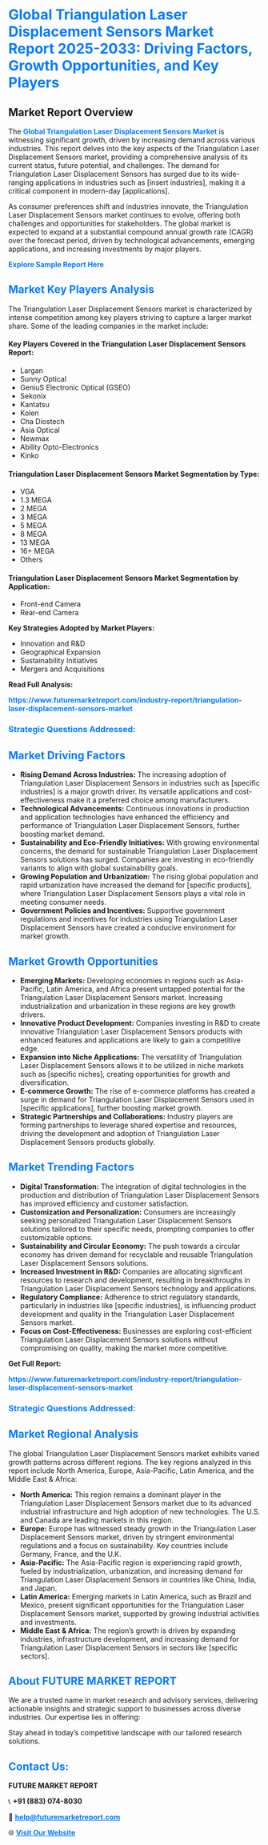<h1 style="color: #007BFF;">Global Triangulation Laser Displacement Sensors Market Report 2025-2033: Driving Factors, Growth Opportunities, and Key Players</h1>

<section id="overview">
<h2>Market Report Overview</h2>
<p>The <a href="https://www.futuremarketreport.com/industry-report/triangulation-laser-displacement-sensors-market" style="color: #007BFF; text-decoration: none;"><strong>Global Triangulation Laser Displacement Sensors Market</strong></a> is witnessing significant growth, driven by increasing demand across various industries. This report delves into the key aspects of the Triangulation Laser Displacement Sensors market, providing a comprehensive analysis of its current status, future potential, and challenges. The demand for Triangulation Laser Displacement Sensors has surged due to its wide-ranging applications in industries such as [insert industries], making it a critical component in modern-day [applications].</p>
<p>As consumer preferences shift and industries innovate, the Triangulation Laser Displacement Sensors market continues to evolve, offering both challenges and opportunities for stakeholders. The global market is expected to expand at a substantial compound annual growth rate (CAGR) over the forecast period, driven by technological advancements, emerging applications, and increasing investments by major players.</p>
</section>

<section id="overview">
<p><a href="https://www.futuremarketreport.com/request-sample/reportId=37766" style="color: #007BFF; text-decoration: none;"><strong>Explore Sample Report Here</strong></a></p>
</section>

<section id="key-players">
<h2 style="color: #007BFF;">Market Key Players Analysis</h2>
<p>The Triangulation Laser Displacement Sensors market is characterized by intense competition among key players striving to capture a larger market share. Some of the leading companies in the market include:</p>
<h4>Key Players Covered in the Triangulation Laser Displacement Sensors Report:</h4>
<ul><li>Largan</li><li>Sunny Optical</li><li>GeniuS Electronic Optical (GSEO)</li><li>Sekonix</li><li>Kantatsu</li><li>Kolen</li><li>Cha Diostech</li><li>Asia Optical</li><li>Newmax</li><li>Ability Opto-Electronics</li><li>Kinko</li></ul>
<h4>Triangulation Laser Displacement Sensors Market Segmentation by Type:</h4>
<ul><li>VGA</li><li>1.3 MEGA</li><li>2 MEGA</li><li>3 MEGA</li><li>5 MEGA</li><li>8 MEGA</li><li>13 MEGA</li><li>16+ MEGA</li><li>Others</li></ul>

<h4>Triangulation Laser Displacement Sensors Market Segmentation by Application:</h4>
<ul><li>Front-end Camera</li><li>Rear-end Camera</li></ul>
<p><strong>Key Strategies Adopted by Market Players:</strong></p>
<ul>
<li>Innovation and R&D</li>
<li>Geographical Expansion</li>
<li>Sustainability Initiatives</li>
<li>Mergers and Acquisitions</li>
</ul>
</section>

<section>
<p><strong>Read Full Analysis: </strong></p><a href="https://www.futuremarketreport.com/industry-report/triangulation-laser-displacement-sensors-market" style="color: #007BFF; text-decoration: none;"><strong>https://www.futuremarketreport.com/industry-report/triangulation-laser-displacement-sensors-market</strong></a>
<h3 style="color: #007BFF;">Strategic Questions Addressed:</h3>
</section>

<section id="driving-factors">
<h2 style="color: #007BFF;">Market Driving Factors</h2>
<ul>
<li><strong>Rising Demand Across Industries:</strong> The increasing adoption of Triangulation Laser Displacement Sensors in industries such as [specific industries] is a major growth driver. Its versatile applications and cost-effectiveness make it a preferred choice among manufacturers.</li>
<li><strong>Technological Advancements:</strong> Continuous innovations in production and application technologies have enhanced the efficiency and performance of Triangulation Laser Displacement Sensors, further boosting market demand.</li>
<li><strong>Sustainability and Eco-Friendly Initiatives:</strong> With growing environmental concerns, the demand for sustainable Triangulation Laser Displacement Sensors solutions has surged. Companies are investing in eco-friendly variants to align with global sustainability goals.</li>
<li><strong>Growing Population and Urbanization:</strong> The rising global population and rapid urbanization have increased the demand for [specific products], where Triangulation Laser Displacement Sensors plays a vital role in meeting consumer needs.</li>
<li><strong>Government Policies and Incentives:</strong> Supportive government regulations and incentives for industries using Triangulation Laser Displacement Sensors have created a conducive environment for market growth.</li>
</ul>
</section>

<section id="growth-opportunities">
<h2 style="color: #007BFF;">Market Growth Opportunities</h2>
<ul>
<li><strong>Emerging Markets:</strong> Developing economies in regions such as Asia-Pacific, Latin America, and Africa present untapped potential for the Triangulation Laser Displacement Sensors market. Increasing industrialization and urbanization in these regions are key growth drivers.</li>
<li><strong>Innovative Product Development:</strong> Companies investing in R&D to create innovative Triangulation Laser Displacement Sensors products with enhanced features and applications are likely to gain a competitive edge.</li>
<li><strong>Expansion into Niche Applications:</strong> The versatility of Triangulation Laser Displacement Sensors allows it to be utilized in niche markets such as [specific niches], creating opportunities for growth and diversification.</li>
<li><strong>E-commerce Growth:</strong> The rise of e-commerce platforms has created a surge in demand for Triangulation Laser Displacement Sensors used in [specific applications], further boosting market growth.</li>
<li><strong>Strategic Partnerships and Collaborations:</strong> Industry players are forming partnerships to leverage shared expertise and resources, driving the development and adoption of Triangulation Laser Displacement Sensors products globally.</li>
</ul>
</section>

<section id="trending-factors">
<h2 style="color: #007BFF;">Market Trending Factors</h2>
<ul>
<li><strong>Digital Transformation:</strong> The integration of digital technologies in the production and distribution of Triangulation Laser Displacement Sensors has improved efficiency and customer satisfaction.</li>
<li><strong>Customization and Personalization:</strong> Consumers are increasingly seeking personalized Triangulation Laser Displacement Sensors solutions tailored to their specific needs, prompting companies to offer customizable options.</li>
<li><strong>Sustainability and Circular Economy:</strong> The push towards a circular economy has driven demand for recyclable and reusable Triangulation Laser Displacement Sensors solutions.</li>
<li><strong>Increased Investment in R&D:</strong> Companies are allocating significant resources to research and development, resulting in breakthroughs in Triangulation Laser Displacement Sensors technology and applications.</li>
<li><strong>Regulatory Compliance:</strong> Adherence to strict regulatory standards, particularly in industries like [specific industries], is influencing product development and quality in the Triangulation Laser Displacement Sensors market.</li>
<li><strong>Focus on Cost-Effectiveness:</strong> Businesses are exploring cost-efficient Triangulation Laser Displacement Sensors solutions without compromising on quality, making the market more competitive.</li>
</ul>
</section>

<section>
<p><strong>Get Full Report: </strong></p><a href="https://www.futuremarketreport.com/industry-report/triangulation-laser-displacement-sensors-market" style="color: #007BFF; text-decoration: none;"><strong>https://www.futuremarketreport.com/industry-report/triangulation-laser-displacement-sensors-market</strong></a>
<h3 style="color: #007BFF;">Strategic Questions Addressed:</h3>
</section>


<section id="regional-analysis">
<h2 style="color: #007BFF;">Market Regional Analysis</h2>
<p>The global Triangulation Laser Displacement Sensors market exhibits varied growth patterns across different regions. The key regions analyzed in this report include North America, Europe, Asia-Pacific, Latin America, and the Middle East & Africa:</p>
<ul>
<li><strong>North America:</strong> This region remains a dominant player in the Triangulation Laser Displacement Sensors market due to its advanced industrial infrastructure and high adoption of new technologies. The U.S. and Canada are leading markets in this region.</li>
<li><strong>Europe:</strong> Europe has witnessed steady growth in the Triangulation Laser Displacement Sensors market, driven by stringent environmental regulations and a focus on sustainability. Key countries include Germany, France, and the U.K.</li>
<li><strong>Asia-Pacific:</strong> The Asia-Pacific region is experiencing rapid growth, fueled by industrialization, urbanization, and increasing demand for Triangulation Laser Displacement Sensors in countries like China, India, and Japan.</li>
<li><strong>Latin America:</strong> Emerging markets in Latin America, such as Brazil and Mexico, present significant opportunities for the Triangulation Laser Displacement Sensors market, supported by growing industrial activities and investments.</li>
<li><strong>Middle East & Africa:</strong> The region’s growth is driven by expanding industries, infrastructure development, and increasing demand for Triangulation Laser Displacement Sensors in sectors like [specific sectors].</li>
</ul>
</section>

<footer>
<h2 style="color: #007BFF;">About FUTURE MARKET REPORT</h2>
<p>We are a trusted name in market research and advisory services, delivering actionable insights and strategic support to businesses across diverse industries. Our expertise lies in offering:</p>

<p>Stay ahead in today’s competitive landscape with our tailored research solutions.</p>

<h2 style="color: #007BFF;">Contact Us:</h2>
<p><strong>FUTURE MARKET REPORT</strong></p>
<p>📞 <strong>+91 (883) 074-8030</strong></p>
<p>📧 <strong><a href="mailto:help@futuremarketreport.com" style="color: #007BFF;">help@futuremarketreport.com</a></strong></p>
<p>🌐 <strong><a href="https://www.futuremarketreport.com/" style="color: #007BFF;">Visit Our Website</a></strong></p>
</footer>